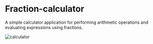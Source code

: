 # Fraction-calculator

A simple calculator application for performing arithmetic operations and evaluating expressions using fractions.

![calculator](https://github.com/tomas6446/fraction-calculator/assets/77100735/e19cb299-b936-4762-b01d-984f78699ce5)
